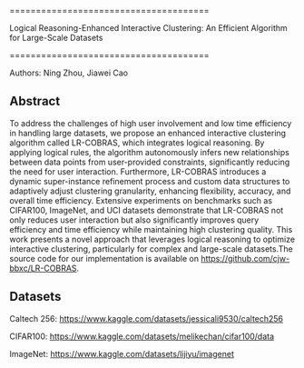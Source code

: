 ======================================

Logical Reasoning-Enhanced Interactive Clustering: An Efficient Algorithm for Large-Scale Datasets

======================================

Authors: Ning Zhou, Jiawei Cao

## Abstract

To address the challenges of high user involvement and low time efficiency in handling large datasets, we propose an
enhanced interactive clustering algorithm called LR-COBRAS, which integrates logical reasoning. By applying logical
rules, the algorithm autonomously infers new relationships between data points from user-provided constraints,
significantly reducing the need for user interaction. Furthermore, LR-COBRAS introduces a dynamic super-instance
refinement process and custom data structures to adaptively adjust clustering granularity, enhancing flexibility,
accuracy, and overall time efficiency. Extensive experiments on benchmarks such as CIFAR100, ImageNet, and UCI datasets
demonstrate that LR-COBRAS not only reduces user interaction but also significantly improves query efficiency and time
efficiency while maintaining high clustering quality. This work presents a novel approach that leverages logical
reasoning to optimize interactive clustering, particularly for complex and large-scale datasets.The source code for our
implementation is available on https://github.com/cjw-bbxc/LR-COBRAS.



## Datasets
Caltech 256: https://www.kaggle.com/datasets/jessicali9530/caltech256

CIFAR100: https://www.kaggle.com/datasets/melikechan/cifar100/data

ImageNet: https://www.kaggle.com/datasets/lijiyu/imagenet